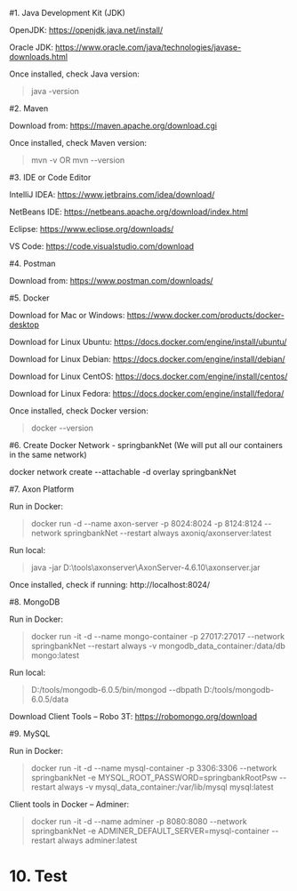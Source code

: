 #1. Java Development Kit (JDK)

OpenJDK:
https://openjdk.java.net/install/

Oracle JDK:
https://www.oracle.com/java/technologies/javase-downloads.html

Once installed, check Java version:
> java -version

#2. Maven

Download from:
https://maven.apache.org/download.cgi

Once installed, check Maven version:
> mvn -v OR mvn --version

#3. IDE or Code Editor

IntelliJ IDEA:
https://www.jetbrains.com/idea/download/

NetBeans IDE:
https://netbeans.apache.org/download/index.html

Eclipse:
https://www.eclipse.org/downloads/

VS Code:
https://code.visualstudio.com/download

#4. Postman

Download from:
https://www.postman.com/downloads/

#5. Docker

Download for Mac or Windows:
https://www.docker.com/products/docker-desktop

Download for Linux Ubuntu:
https://docs.docker.com/engine/install/ubuntu/

Download for Linux Debian:
https://docs.docker.com/engine/install/debian/

Download for Linux CentOS:
https://docs.docker.com/engine/install/centos/

Download for Linux Fedora:
https://docs.docker.com/engine/install/fedora/

Once installed, check Docker version:
> docker --version

#6. Create Docker Network - springbankNet (We will put all our containers in the same network)

docker network create --attachable -d overlay springbankNet

#7. Axon Platform

Run in Docker:
> docker run -d --name axon-server -p 8024:8024 -p 8124:8124 --network springbankNet --restart always axoniq/axonserver:latest

Run local:
> java -jar  D:\tools\axonserver\AxonServer-4.6.10\axonserver.jar

Once installed, check if running:
http://localhost:8024/

#8. MongoDB

Run in Docker:
> docker run -it -d --name mongo-container -p 27017:27017 --network springbankNet --restart always -v mongodb_data_container:/data/db mongo:latest

Run local: 
> D:/tools/mongodb-6.0.5/bin/mongod --dbpath D:/tools/mongodb-6.0.5/data

Download Client Tools – Robo 3T:
https://robomongo.org/download

#9. MySQL

Run in Docker:
> docker run -it -d --name mysql-container -p 3306:3306 --network springbankNet -e MYSQL_ROOT_PASSWORD=springbankRootPsw --restart always -v mysql_data_container:/var/lib/mysql mysql:latest

Client tools in Docker – Adminer:
> docker run -it -d --name adminer -p 8080:8080 --network springbankNet -e ADMINER_DEFAULT_SERVER=mysql-container --restart always adminer:latest

# 10. Test